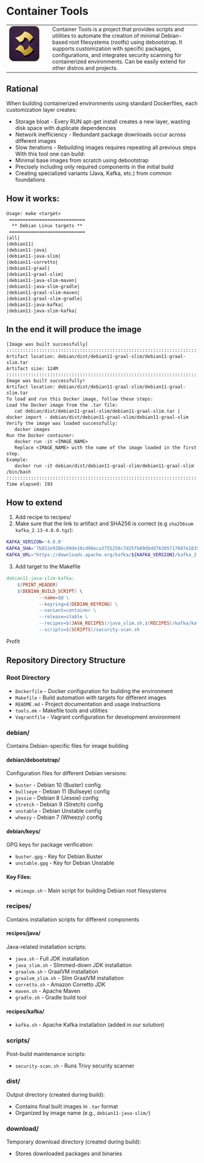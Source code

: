 # Container Tools

<table>
  <tr>
    <td valign="top" width="100">
      <img src="https://raw.githubusercontent.com/avkcode/container-tools/refs/heads/main/favicon.svg"
           alt="Container Tools"
           width="80">
    </td>
    <td valign="middle">
      Container Tools is a project that provides scripts and utilities to automate the creation of minimal Debian-based root filesystems (rootfs) using debootstrap. It supports customization with specific packages, configurations, and integrates security scanning for containerized environments. Can be easily extend for other distros and projects.
    </td>
  </tr>
</table>

## Rational
When building containerized environments using standard Dockerfiles, each customization layer creates:
- Storage bloat - Every RUN apt-get install creates a new layer, wasting disk space with duplicate dependencies
- Network inefficiency - Redundant package downloads occur across different images
- Slow iterations - Rebuilding images requires repeating all previous steps
With this tool one can build:
- Minimal base images from scratch using debootstrap
- Precisely including only required components in the initial build
- Creating specialized variants (Java, Kafka, etc.) from common foundations

## How it works:
```
Usage: make <target>
 ============================
  ** Debian Linux targets **
 ============================
|all|
|debian11|
|debian11-java|
|debian11-java-slim|
|debian11-corretto|
|debian11-graal|
|debian11-graal-slim|
|debian11-java-slim-maven|
|debian11-java-slim-gradle|
|debian11-graal-slim-maven|
|debian11-graal-slim-gradle|
|debian11-java-kafka|
|debian11-java-slim-kafka|
```

## In the end it will produce the image
```
[Image was built successfully]
::::::::::::::::::::::::::::::::::::::::::::::::::::::::::::::::::::::::::::::::
Artifact location: debian/dist/debian11-graal-slim/debian11-graal-slim.tar
Artifact size: 124M
::::::::::::::::::::::::::::::::::::::::::::::::::::::::::::::::::::::::::::::::
Image was built successfully!
Artifact location: debian/dist/debian11-graal-slim/debian11-graal-slim.tar
To load and run this Docker image, follow these steps:
Load the Docker image from the .tar file:
   cat debian/dist/debian11-graal-slim/debian11-graal-slim.tar | docker import - debian/dist/debian11-graal-slim/debian11-graal-slim
Verify the image was loaded successfully:
   docker images
Run the Docker container:
   docker run -it <IMAGE_NAME>
   Replace <IMAGE_NAME> with the name of the image loaded in the first step.
Example:
   docker run -it debian/dist/debian11-graal-slim/debian11-graal-slim /bin/bash
::::::::::::::::::::::::::::::::::::::::::::::::::::::::::::::::::::::::::::::::
Time elapsed: 193
```

## How to extend
1. Add recipe to recipes/
2. Make sure that the link to artifact and SHA256 is correct (e.g `sha256sum kafka_2.13-4.0.0.tgz`):
```bash
KAFKA_VERSION='4.0.0'
KAFKA_SHA='7b852e938bc09de10cd96eca3755258c7d25fb89dbdd76305717607e1835e2aa'
KAFKA_URL="https://downloads.apache.org/kafka/${KAFKA_VERSION}/kafka_2.13-${KAFKA_VERSION}.tgz"
```
3. Add target to the Makefile
```makefile
debian11-java-slim-kafka:
	$(PRINT_HEADER)
	$(DEBIAN_BUILD_SCRIPT) \
			--name=$@ \
			--keyring=$(DEBIAN_KEYRING) \
			--variant=container \
			--release=stable \
			--recipes=$(JAVA_RECIPES)/java_slim.sh,$(RECIPES)/kafka/kafka.sh \
			--scripts=$(SCRIPTS)/security-scan.sh
```
Profit

## Repository Directory Structure

### Root Directory
- `Dockerfile` - Docker configuration for building the environment
- `Makefile` - Build automation with targets for different images
- `README.md` - Project documentation and usage instructions
- `tools.mk` - Makefile tools and utilities
- `Vagrantfile` - Vagrant configuration for development environment

### debian/
Contains Debian-specific files for image building

#### debian/debootstrap/
Configuration files for different Debian versions:
- `buster` - Debian 10 (Buster) config
- `bullseye` - Debian 11 (Bullseye) config  
- `jessie` - Debian 8 (Jessie) config
- `stretch` - Debian 9 (Stretch) config
- `unstable` - Debian Unstable config
- `wheezy` - Debian 7 (Wheezy) config

#### debian/keys/
GPG keys for package verification:
- `buster.gpg` - Key for Debian Buster
- `unstable.gpg` - Key for Debian Unstable

#### Key Files:
- `mkimage.sh` - Main script for building Debian root filesystems

### recipes/
Contains installation scripts for different components

#### recipes/java/
Java-related installation scripts:
- `java.sh` - Full JDK installation
- `java_slim.sh` - Slimmed-down JDK installation  
- `graalvm.sh` - GraalVM installation
- `graalvm_slim.sh` - Slim GraalVM installation
- `corretto.sh` - Amazon Corretto JDK
- `maven.sh` - Apache Maven
- `gradle.sh` - Gradle build tool

#### recipes/kafka/
- `kafka.sh` - Apache Kafka installation (added in our solution)

### scripts/
Post-build maintenance scripts:
- `security-scan.sh` - Runs Trivy security scanner

### dist/
Output directory (created during build):
- Contains final built images in `.tar` format
- Organized by image name (e.g., `debian11-java-slim/`)

### download/
Temporary download directory (created during build):
- Stores downloaded packages and binaries
